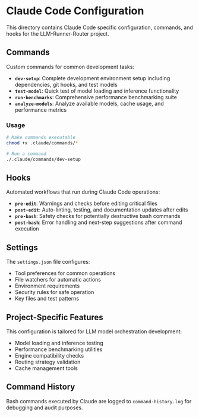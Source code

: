 # Claude Code Configuration

This directory contains Claude Code specific configuration, commands, and hooks for the LLM-Runner-Router project.

## Commands

Custom commands for common development tasks:

- **`dev-setup`**: Complete development environment setup including dependencies, git hooks, and test models
- **`test-model`**: Quick test of model loading and inference functionality  
- **`run-benchmarks`**: Comprehensive performance benchmarking suite
- **`analyze-models`**: Analyze available models, cache usage, and performance metrics

### Usage
```bash
# Make commands executable
chmod +x .claude/commands/*

# Run a command
./.claude/commands/dev-setup
```

## Hooks

Automated workflows that run during Claude Code operations:

- **`pre-edit`**: Warnings and checks before editing critical files
- **`post-edit`**: Auto-linting, testing, and documentation updates after edits
- **`pre-bash`**: Safety checks for potentially destructive bash commands
- **`post-bash`**: Error handling and next-step suggestions after command execution

## Settings

The `settings.json` file configures:
- Tool preferences for common operations
- File watchers for automatic actions
- Environment requirements
- Security rules for safe operation
- Key files and test patterns

## Project-Specific Features

This configuration is tailored for LLM model orchestration development:
- Model loading and inference testing
- Performance benchmarking utilities  
- Engine compatibility checks
- Routing strategy validation
- Cache management tools

## Command History

Bash commands executed by Claude are logged to `command-history.log` for debugging and audit purposes.